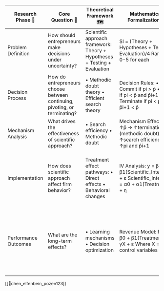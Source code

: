 
| Research Phase 🧭 | Core Question 🤔 | Theoretical Framework 🗺️ | Mathematical Formalization 📐 | Empirical Evidence 📊 | Key Findings 🎯 |
|-----------------|-----------------|------------------------|---------------------------|-------------------|----------------|
| Problem Definition | How should entrepreneurs make decisions under uncertainty? | Scientific approach framework: Theory + Hypotheses + Testing + Evaluation | SI = (Theory + Hypotheses + Tests + Evaluation)/4 Range: 0-5 for each | Fig 1: Treatment effects on termination/pivoting showing higher termination rates | Scientific approach can be taught and leads to superior results |
| Decision Process | How do entrepreneurs choose between continuing, pivoting, or terminating? | • Methodic doubt theory • Efficient search theory | Decision Rules: • Commit if pi > p̄ • Pivot if pi < p̄ and p̂i+1 > p̄ • Terminate if pi < p̄ and p̂i+1 < p̄ | Fig 2: Marginal effects showing selective pivoting patterns | Treatment group shows more selective pivoting and earlier termination |
| Mechanism Analysis | What drives the effectiveness of scientific approach? | • Search efficiency • Methodic doubt | Mechanism Effects: • ↑p̄ → ↑termination (methodic doubt) • ↑search efficiency → ↑pi and p̂i+1 | Fig 3-4: Decision process framework showing choice patterns | Methodic doubt dominates over search efficiency |
| Implementation | How does scientific approach affect firm behavior? | Treatment effect pathways: • Direct effects • Behavioral changes | IV Analysis: y = β0 + β1(Scientific_Intensity) + ε Scientific_Intensity = α0 + α1(Treatment) + η | Fig 5: Efficient search probability patterns across stages | Treatment increases: • Scientific intensity by 0.319 • Revenue by €6,999 • Termination by 9.8pp |
| Performance Outcomes | What are the long-term effects? | • Learning mechanisms • Decision optimization | Revenue Model: Rev = β0 + β1(Treatment) + γX + ε Where X = control variables | Revenue growth trajectories comparing treatment vs control | Higher performance through: • Better resource allocation • More efficient pivoting • Earlier termination |

[[📜chen_elfenbein_pozen123]]